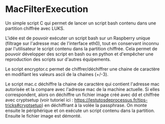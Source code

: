 # MacFilterExecution
Un simple script C qui permet de lancer un script bash contenu dans une partition chiffrée avec LUKS.

L'idée est de pouvoir exécuter un script bash sur un Raspberry unique (filtrage sur l'adresse mac de l'interface eth0), tout en conservant inconnu par l'utilisateur le script contenu dans la partition chiffrée.
Cela permet de pouvoir développer des script en bash ou en python et d'empêcher une reproduction des scripts sur d'autres équipements.


Le script encryptor.c permet de chiffrer/déchiffrer une chaine de caractère en modifiant les valeurs ascii de la chaines (+/-3).

Le script mac.c déchiffre la chaine de caractère qui contient l'adresse mac autorisée et la compare avec l'adresse mac de la machine actuelle.
Si elles correspondent, alors on déchiffre un fichier image créé avec dd et chiffrée avec cryptsetup (voir tutoriel ici : https://lestutosdeprocessus.fr/tips-tricks#cryptsetup) en déchiffrant à la volée la passphrase.
On monte ensuite le périphérique et on exécute un script contenu dans la partition. Ensuite le fichier image est démonté.
